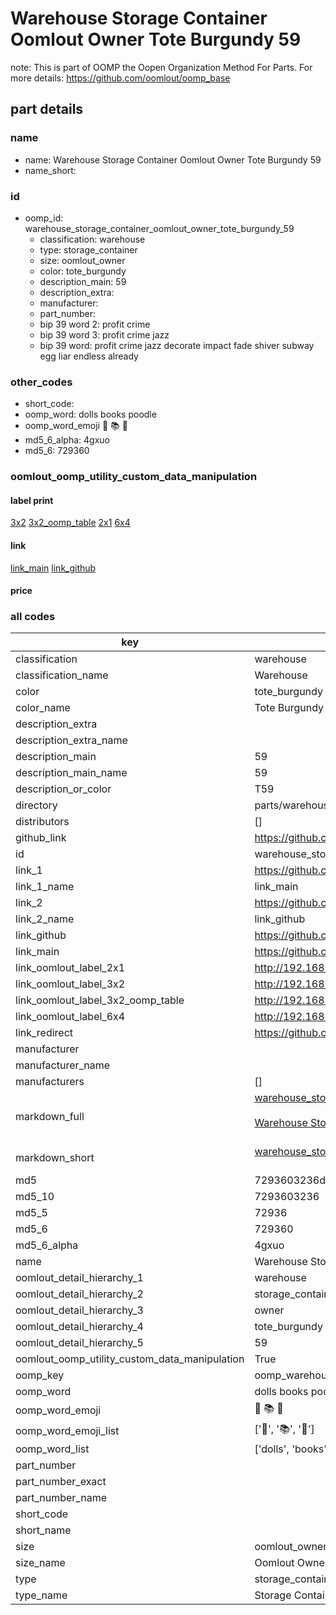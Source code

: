 # Warehouse Storage Container Oomlout Owner Tote Burgundy 59  

note: This is part of OOMP the Oopen Organization Method For Parts. For more details: https://github.com/oomlout/oomp_base

##  part details
  







### name
* name: Warehouse Storage Container Oomlout Owner Tote Burgundy 59
* name_short: 
### id
* oomp_id: warehouse_storage_container_oomlout_owner_tote_burgundy_59
  * classification: warehouse
  * type: storage_container
  * size: oomlout_owner
  * color: tote_burgundy
  * description_main: 59
  * description_extra: 
  * manufacturer: 
  * part_number: 
  * bip 39 word 2: profit crime
  * bip 39 word 3: profit crime jazz
  * bip 39 word: profit crime jazz decorate impact fade shiver subway egg liar endless already

### other_codes
* short_code: 
* oomp_word: dolls books poodle
* oomp_word_emoji :dolls: :books: :poodle:
* md5_6_alpha: 4gxuo
* md5_6: 729360






### oomlout_oomp_utility_custom_data_manipulation
#### label print
[3x2](http://192.168.1.245:1112/?label=oomp%204gxuo)
[3x2_oomp_table](http://192.168.1.108:1112/?label=oomp%204gxuo)
[2x1](http://192.168.1.242:1112/?label=oomp%204gxuo)
[6x4](http://192.168.1.55:1112/?label=oomp%204gxuo)    

#### link

[link_main](https://github.com/oomlout/oomlout_oomp_version_1_messy/tree/main/parts/warehouse_storage_container_oomlout_owner_tote_burgundy_59) [link_github](https://github.com/oomlout/oomlout_oomp_version_1_messy/tree/main/parts/warehouse_storage_container_oomlout_owner_tote_burgundy_59)                             

#### price







### all codes 
| key | value |  
| --- | --- |  
| classification | warehouse |  
| classification_name | Warehouse |  
| color | tote_burgundy |  
| color_name | Tote Burgundy |  
| description_extra |  |  
| description_extra_name |  |  
| description_main | 59 |  
| description_main_name | 59 |  
| description_or_color | T59 |  
| directory | parts/warehouse_storage_container_oomlout_owner_tote_burgundy_59 |  
| distributors | [] |  
| github_link | https://github.com/oomlout/oomlout_oomp_part_src/tree/main/parts/warehouse_storage_container_oomlout_owner_tote_burgundy_59 |  
| id | warehouse_storage_container_oomlout_owner_tote_burgundy_59 |  
| link_1 | https://github.com/oomlout/oomlout_oomp_version_1_messy/tree/main/parts/warehouse_storage_container_oomlout_owner_tote_burgundy_59 |  
| link_1_name | link_main |  
| link_2 | https://github.com/oomlout/oomlout_oomp_version_1_messy/tree/main/parts/warehouse_storage_container_oomlout_owner_tote_burgundy_59 |  
| link_2_name | link_github |  
| link_github | https://github.com/oomlout/oomlout_oomp_version_1_messy/tree/main/parts/warehouse_storage_container_oomlout_owner_tote_burgundy_59 |  
| link_main | https://github.com/oomlout/oomlout_oomp_version_1_messy/tree/main/parts/warehouse_storage_container_oomlout_owner_tote_burgundy_59 |  
| link_oomlout_label_2x1 | http://192.168.1.242:1112/?label=oomp%204gxuo |  
| link_oomlout_label_3x2 | http://192.168.1.245:1112/?label=oomp%204gxuo |  
| link_oomlout_label_3x2_oomp_table | http://192.168.1.108:1112/?label=oomp%204gxuo |  
| link_oomlout_label_6x4 | http://192.168.1.55:1112/?label=oomp%204gxuo |  
| link_redirect | https://github.com/oomlout/oomlout_oomp_version_1_messy/tree/main/parts/warehouse_storage_container_oomlout_owner_tote_burgundy_59 |  
| manufacturer |  |  
| manufacturer_name |  |  
| manufacturers | [] |  
| markdown_full | [warehouse_storage_container_oomlout_owner_tote_burgundy_59](none)<br>[](none)<br>[Warehouse Storage Container Oomlout Owner Tote Burgundy 59](none)<br><br> |  
| markdown_short | [warehouse_storage_container_oomlout_owner_tote_burgundy_59](none)<br><br> |  
| md5 | 7293603236d838c54738e390eecce55e |  
| md5_10 | 7293603236 |  
| md5_5 | 72936 |  
| md5_6 | 729360 |  
| md5_6_alpha | 4gxuo |  
| name | Warehouse Storage Container Oomlout Owner Tote Burgundy 59 |  
| oomlout_detail_hierarchy_1 | warehouse |  
| oomlout_detail_hierarchy_2 | storage_container |  
| oomlout_detail_hierarchy_3 | owner |  
| oomlout_detail_hierarchy_4 | tote_burgundy |  
| oomlout_detail_hierarchy_5 | 59 |  
| oomlout_oomp_utility_custom_data_manipulation | True |  
| oomp_key | oomp_warehouse_storage_container_oomlout_owner_tote_burgundy_59 |  
| oomp_word | dolls books poodle |  
| oomp_word_emoji | :dolls: :books: :poodle: |  
| oomp_word_emoji_list | [':dolls:', ':books:', ':poodle:'] |  
| oomp_word_list | ['dolls', 'books', 'poodle'] |  
| part_number |  |  
| part_number_exact |  |  
| part_number_name |  |  
| short_code |  |  
| short_name |  |  
| size | oomlout_owner |  
| size_name | Oomlout Owner |  
| type | storage_container |  
| type_name | Storage Container |  
